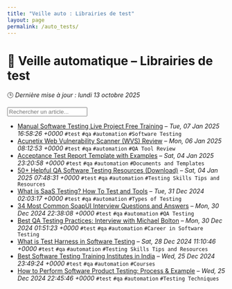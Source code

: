 ```yaml
---
title: "Veille auto : Librairies de test"
layout: page
permalink: /auto_tests/
---
```


# 🧪 Veille automatique – Librairies de test

🕒 *Dernière mise à jour : lundi 13 octobre 2025*

<div class="search-container">
  <input type="text" id="article-search" placeholder="Rechercher un article...">
  <div class="tag-filters" id="tag-filters">
    <!-- Les filtres par tag seront générés dynamiquement -->
  </div>
</div>

- <span data-article='{"title":"Manual Software Testing Live Project Free Training","link":"https://www.softwaretestinghelp.com/free-online-software-testing-qa-training-course/","date":"Tue, 07 Jan 2025 16:58:26 +0000","tags":["test","qa","automation","Software Testing"]}'>[Manual Software Testing Live Project Free Training](https://www.softwaretestinghelp.com/free-online-software-testing-qa-training-course/) – *Tue, 07 Jan 2025 16:58:26 +0000* `#test` `#qa` `#automation` `#Software Testing`</span>
- <span data-article='{"title":"Acunetix Web Vulnerability Scanner (WVS) Review","link":"https://www.softwaretestinghelp.com/acunetix-web-vulnerability-scanner-wvs-review/","date":"Mon, 06 Jan 2025 08:12:53 +0000","tags":["test","qa","automation","QA Tool Review"]}'>[Acunetix Web Vulnerability Scanner (WVS) Review](https://www.softwaretestinghelp.com/acunetix-web-vulnerability-scanner-wvs-review/) – *Mon, 06 Jan 2025 08:12:53 +0000* `#test` `#qa` `#automation` `#QA Tool Review`</span>
- <span data-article='{"title":"Acceptance Test Report Template with Examples","link":"https://www.softwaretestinghelp.com/acceptance-test-reports/","date":"Sat, 04 Jan 2025 23:20:58 +0000","tags":["test","qa","automation","Documents and Templates"]}'>[Acceptance Test Report Template with Examples](https://www.softwaretestinghelp.com/acceptance-test-reports/) – *Sat, 04 Jan 2025 23:20:58 +0000* `#test` `#qa` `#automation` `#Documents and Templates`</span>
- <span data-article='{"title":"50+ Helpful QA Software Testing Resources (Download)","link":"https://www.softwaretestinghelp.com/68-essential-resources-to-be-a-successful-tester/","date":"Sat, 04 Jan 2025 07:48:31 +0000","tags":["test","qa","automation","Testing Skills Tips and Resources"]}'>[50+ Helpful QA Software Testing Resources (Download)](https://www.softwaretestinghelp.com/68-essential-resources-to-be-a-successful-tester/) – *Sat, 04 Jan 2025 07:48:31 +0000* `#test` `#qa` `#automation` `#Testing Skills Tips and Resources`</span>
- <span data-article='{"title":"What is SaaS Testing? How To Test and Tools","link":"https://www.softwaretestinghelp.com/saas-testing/","date":"Tue, 31 Dec 2024 02:03:17 +0000","tags":["test","qa","automation","Types of Testing"]}'>[What is SaaS Testing? How To Test and Tools](https://www.softwaretestinghelp.com/saas-testing/) – *Tue, 31 Dec 2024 02:03:17 +0000* `#test` `#qa` `#automation` `#Types of Testing`</span>
- <span data-article='{"title":"34 Most Common SoapUI Interview Questions and Answers","link":"https://www.softwaretestinghelp.com/soapui-interview-questions-and-answers/","date":"Mon, 30 Dec 2024 22:38:08 +0000","tags":["test","qa","automation","QA Testing"]}'>[34 Most Common SoapUI Interview Questions and Answers](https://www.softwaretestinghelp.com/soapui-interview-questions-and-answers/) – *Mon, 30 Dec 2024 22:38:08 +0000* `#test` `#qa` `#automation` `#QA Testing`</span>
- <span data-article='{"title":"Best QA Testing Practices: Interview with Michael Bolton","link":"https://www.softwaretestinghelp.com/an-interview-with-michael-bolton/","date":"Mon, 30 Dec 2024 01:51:23 +0000","tags":["test","qa","automation","Career in Software Testing"]}'>[Best QA Testing Practices: Interview with Michael Bolton](https://www.softwaretestinghelp.com/an-interview-with-michael-bolton/) – *Mon, 30 Dec 2024 01:51:23 +0000* `#test` `#qa` `#automation` `#Career in Software Testing`</span>
- <span data-article='{"title":"What is Test Harness in Software Testing","link":"https://www.softwaretestinghelp.com/what-is-test-harness/","date":"Sat, 28 Dec 2024 11:10:46 +0000","tags":["test","qa","automation","Testing Skills Tips and Resources"]}'>[What is Test Harness in Software Testing](https://www.softwaretestinghelp.com/what-is-test-harness/) – *Sat, 28 Dec 2024 11:10:46 +0000* `#test` `#qa` `#automation` `#Testing Skills Tips and Resources`</span>
- <span data-article='{"title":"Best Software Testing Training Institutes in India","link":"https://www.softwaretestinghelp.com/which-software-testing-institute-should-i-join/","date":"Wed, 25 Dec 2024 23:49:24 +0000","tags":["test","qa","automation","Courses"]}'>[Best Software Testing Training Institutes in India](https://www.softwaretestinghelp.com/which-software-testing-institute-should-i-join/) – *Wed, 25 Dec 2024 23:49:24 +0000* `#test` `#qa` `#automation` `#Courses`</span>
- <span data-article='{"title":"How to Perform Software Product Testing: Process & Example","link":"https://www.softwaretestinghelp.com/how-perform-software-product-testing/","date":"Wed, 25 Dec 2024 22:45:46 +0000","tags":["test","qa","automation","Testing Techniques"]}'>[How to Perform Software Product Testing: Process & Example](https://www.softwaretestinghelp.com/how-perform-software-product-testing/) – *Wed, 25 Dec 2024 22:45:46 +0000* `#test` `#qa` `#automation` `#Testing Techniques`</span>


<script>
document.addEventListener('DOMContentLoaded', function() {
  function filterArticles() {
    const input = document.getElementById('article-search');
    const filter = input.value.toLowerCase();
    const items = document.getElementsByTagName('li');
    
    for (let i = 0; i < items.length; i++) {
      const item = items[i];
      const text = item.textContent.toLowerCase();
      if (text.indexOf(filter) > -1) {
        item.style.display = "";
      } else {
        item.style.display = "none";
      }
    }
  }

  // Extraction de tous les tags présents dans les articles
  const tagElements = document.querySelectorAll('code');
  const tags = new Set();
  
  tagElements.forEach(el => {
    if (el.textContent.startsWith('#')) {
      tags.add(el.textContent.substring(1));
    }
  });
  
  // Génération des filtres par tag
  const tagFiltersContainer = document.getElementById('tag-filters');
  if (tagFiltersContainer) {
    tags.forEach(tag => {
      const tagBtn = document.createElement('button');
      tagBtn.className = 'tag-filter-btn';
      tagBtn.textContent = '#' + tag;
      tagBtn.onclick = function() {
        document.getElementById('article-search').value = tag;
        filterArticles();
      };
      tagFiltersContainer.appendChild(tagBtn);
    });
  }
  
  // Attacher l'événement de filtrage au champ de recherche
  const searchInput = document.getElementById('article-search');
  if (searchInput) {
    searchInput.addEventListener('input', filterArticles);
  }
});
</script>